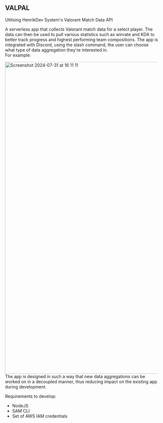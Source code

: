 ## VALPAL
Utilising HenrikDev System's Valorant Match Data API

A serverless app that collects Valorant match data for a select player. 
The data can then be used to pull various statistics such as winrate and KDA to better track progress and highest performing team compositions.
The app is integrated with Discord, using the slash command, the user can choose what type of data aggregation they're interested in.\
For example:

<img width="1024" alt="Screenshot 2024-07-31 at 16 11 11" src="https://github.com/user-attachments/assets/a829a346-2765-44fd-af5d-eb005922b8e6">\
The app is designed in such a way that new data aggregations can be worked on in a decoupled manner, thus reducing impact on the existing app during development.

Requirements to develop:
- NodeJS
- SAM CLI
- Set of AWS IAM credentials
